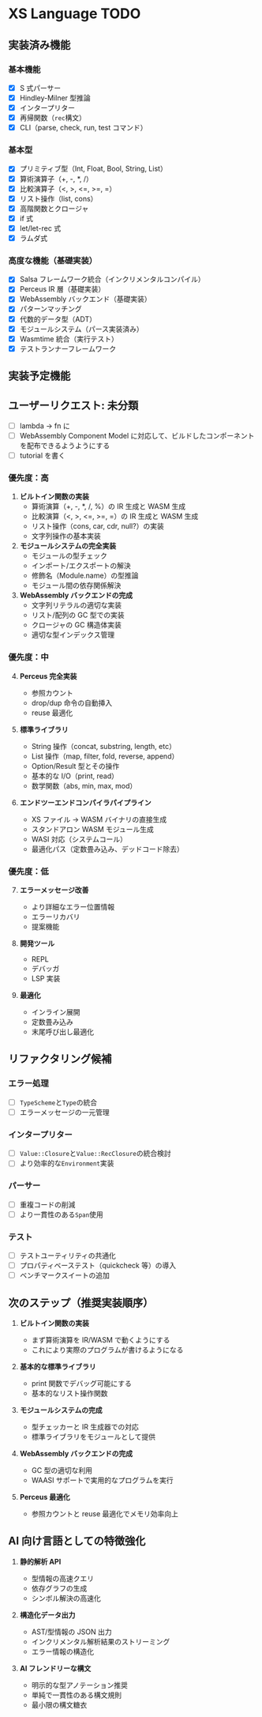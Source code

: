 # XS Language TODO

## 実装済み機能

### 基本機能

- [x] S 式パーサー
- [x] Hindley-Milner 型推論
- [x] インタープリター
- [x] 再帰関数（`rec`構文）
- [x] CLI（parse, check, run, test コマンド）

### 基本型

- [x] プリミティブ型（Int, Float, Bool, String, List）
- [x] 算術演算子（+, -, \*, /）
- [x] 比較演算子（<, >, <=, >=, =）
- [x] リスト操作（list, cons）
- [x] 高階関数とクロージャ
- [x] if 式
- [x] let/let-rec 式
- [x] ラムダ式

### 高度な機能（基礎実装）

- [x] Salsa フレームワーク統合（インクリメンタルコンパイル）
- [x] Perceus IR 層（基礎実装）
- [x] WebAssembly バックエンド（基礎実装）
- [x] パターンマッチング
- [x] 代数的データ型（ADT）
- [x] モジュールシステム（パース実装済み）
- [x] Wasmtime 統合（実行テスト）
- [x] テストランナーフレームワーク

## 実装予定機能

## ユーザーリクエスト: 未分類

- [ ] lambda -> fn に
- [ ] WebAssembly Component Model に対応して、ビルドしたコンポーネントを配布できるようようにする
- [ ] tutorial を書く

### 優先度：高

1. **ビルトイン関数の実装**
   - 算術演算（+, -, \*, /, %）の IR 生成と WASM 生成
   - 比較演算（<, >, <=, >=, =）の IR 生成と WASM 生成
   - リスト操作（cons, car, cdr, null?）の実装
   - 文字列操作の基本実装
2. **モジュールシステムの完全実装**
   - モジュールの型チェック
   - インポート/エクスポートの解決
   - 修飾名（Module.name）の型推論
   - モジュール間の依存関係解決
3. **WebAssembly バックエンドの完成**
   - 文字列リテラルの適切な実装
   - リスト/配列の GC 型での実装
   - クロージャの GC 構造体実装
   - 適切な型インデックス管理

### 優先度：中

4. **Perceus 完全実装**

   - 参照カウント
   - drop/dup 命令の自動挿入
   - reuse 最適化

5. **標準ライブラリ**
   - String 操作（concat, substring, length, etc）
   - List 操作（map, filter, fold, reverse, append）
   - Option/Result 型とその操作
   - 基本的な I/O（print, read）
   - 数学関数（abs, min, max, mod）
6. **エンドツーエンドコンパイラパイプライン**
   - XS ファイル → WASM バイナリの直接生成
   - スタンドアロン WASM モジュール生成
   - WASI 対応（システムコール）
   - 最適化パス（定数畳み込み、デッドコード除去）

### 優先度：低

7. **エラーメッセージ改善**

   - より詳細なエラー位置情報
   - エラーリカバリ
   - 提案機能

8. **開発ツール**

   - REPL
   - デバッガ
   - LSP 実装

9. **最適化**
   - インライン展開
   - 定数畳み込み
   - 末尾呼び出し最適化

## リファクタリング候補

### エラー処理

- [ ] `TypeScheme`と`Type`の統合
- [ ] エラーメッセージの一元管理

### インタープリター

- [ ] `Value::Closure`と`Value::RecClosure`の統合検討
- [ ] より効率的な`Environment`実装

### パーサー

- [ ] 重複コードの削減
- [ ] より一貫性のある`Span`使用

### テスト

- [ ] テストユーティリティの共通化
- [ ] プロパティベーステスト（quickcheck 等）の導入
- [ ] ベンチマークスイートの追加

## 次のステップ（推奨実装順序）

1. **ビルトイン関数の実装**

   - まず算術演算を IR/WASM で動くようにする
   - これにより実際のプログラムが書けるようになる

2. **基本的な標準ライブラリ**

   - print 関数でデバッグ可能にする
   - 基本的なリスト操作関数

3. **モジュールシステムの完成**

   - 型チェッカーと IR 生成器での対応
   - 標準ライブラリをモジュールとして提供

4. **WebAssembly バックエンドの完成**

   - GC 型の適切な利用
   - WAASI サポートで実用的なプログラムを実行

5. **Perceus 最適化**
   - 参照カウントと reuse 最適化でメモリ効率向上

## AI 向け言語としての特徴強化

1. **静的解析 API**

   - 型情報の高速クエリ
   - 依存グラフの生成
   - シンボル解決の高速化

2. **構造化データ出力**

   - AST/型情報の JSON 出力
   - インクリメンタル解析結果のストリーミング
   - エラー情報の構造化

3. **AI フレンドリーな構文**
   - 明示的な型アノテーション推奨
   - 単純で一貫性のある構文規則
   - 最小限の構文糖衣
